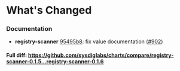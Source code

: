 # What's Changed

### Documentation
- **registry-scanner** [95495b8](https://github.com/sysdiglabs/charts/commit/95495b84911d63c69401ec96aad9a194bf939983): fix value documentation ([#902](https://github.com/sysdiglabs/charts/issues/902))

#### Full diff: https://github.com/sysdiglabs/charts/compare/registry-scanner-0.1.5...registry-scanner-0.1.6
